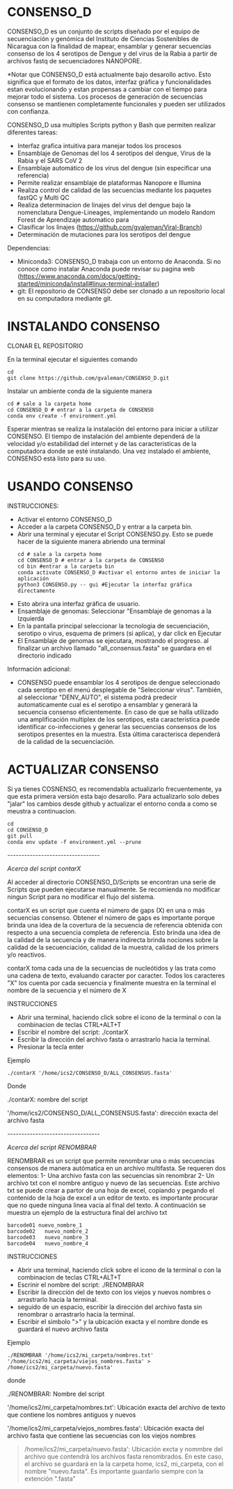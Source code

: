 # CONSENSO_D
CONSENSO_D es un conjunto de scripts diseñado por el equipo de secuenciación y genómica del Instituto de Ciencias Sostenibles de Nicaragua con la finalidad de mapear, ensamblar y generar secuencias consenso de los 4 serotipos de Dengue y del virus de la Rabia a partir de archivos fastq de secuenciadores NANOPORE.

*Notar que CONSENSO_D está actualmente bajo desarollo activo. Esto significa que el formato de los datos, interfaz gráfica y funcionalidades estan evolucionando y estan propensas a cambiar con el tiempo para mejorar todo el sistema. Los procesos de generación de secuencias consenso se mantienen completamente funcionales y pueden ser utilizados con confianza.

CONSENSO_D usa multiples Scripts python y Bash que permiten realizar diferentes tareas:

  - Interfaz grafica intuitiva para manejar todos los procesos
  - Ensamblaje de Genomas del los 4 serotipos del dengue, Virus de la Rabia y el SARS CoV 2
  - Ensamblaje automático de los virus del dengue (sin especificar una referencia)
  - Permite realizar ensamblaje de plataformas Nanopore e Illumina
  - Realiza control de calidad de las secuencias mediante los paquetes fastQC y Multi QC
  - Realiza determinacion de linajes del virus del dengue bajo la nomenclatura Dengue-Lineages, implementando un modelo Random Forest de Aprendizaje automatico para
  - Clasificar los linajes (https://github.com/gvaleman/Viral-Branch)
  - Determinación de mutaciones para los serotipos del dengue

Dependencias:
  - Miniconda3: CONSENSO_D trabaja con un entorno de Anaconda. Si no conoce como instalar Anaconda puede revisar su pagina web (https://www.anaconda.com/docs/getting-started/miniconda/install#linux-terminal-installer)
  - git: El repositorio de CONSENSO debe ser clonado a un repositorio local en su computadora mediante git.

# INSTALANDO CONSENSO

  CLONAR EL REPOSITORIO

En la terminal ejecutar el siguientes comando
```
cd
git clone https://github.com/gvaleman/CONSENSO_D.git
```
Instalar un ambiente conda de la siguiente manera 

```
cd # sale a la carpeta home
cd CONSENSO_D # entrar a la carpeta de CONSENSO
conda env create -f environment.yml
```
Esperar mientras se realiza la instalación del entorno para iniciar a utilizar CONSENSO. El tiempo de instalación del ambiente dependerá de la velocidad y/o estabilidad del internet y de las caracteristicas de la computadora donde se esté instalando. 
Una vez instalado el ambiente, CONSENSO está listo para su uso.

# USANDO CONSENSO
INSTRUCCIONES:
- Activar el entorno CONSENSO_D
- Acceder a la carpeta CONSENSO_D y entrar a la carpeta bin.
- Abrir una terminal y ejecutar el Script CONSENSO.py. Esto se puede hacer de la siguiente manera abriendo una terminal
  ```
  cd # sale a la carpeta home
  cd CONSENSO_D # entrar a la carpeta de CONSENSO
  cd bin #entrar a la carpeta bin
  conda activate CONSENSO_D #activar el entorno antes de iniciar la aplicación
  python3 CONSENSO.py -- gui #Ejecutar la interfaz gráfica directamente
  ```
- Esto abrira una interfaz gráfica de usuario.
- Ensamblaje de genomas: Seleccionar "Ensamblaje de genomas a la Izquierda
- En la pantalla principal seleccionar la tecnologia de secuenciación, serotipo o virus, esquema de primers (si aplica), y dar click en Ejecutar
- El Ensamblaje de genomas se ejecutara, mostrando el progreso. al finalizar un archivo llamado "all_consensus.fasta" se guardara en el directorio indicado

Información adicional:
  - CONSENSO puede ensamblar los 4 serotipos de dengue seleccionado cada serotipo en el menú desplegable de "Seleccionar virus". También, al seleccionar "DENV_AUTO", el sistema podrá predecir automaticamente cual es el serotipo a ensamblar y generará la secuencia consenso eficientemente. En caso de que se halla utilizado una amplificación multiplex de los serotipos, esta caracteristica puede identificar co-infecciones y generar las secuencias consensos de los serotipos presentes en la muestra. Esta última caracterisca dependerá de la calidad de la secuenciación.

# ACTUALIZAR CONSENSO
Si ya tienes COSNENSO, es recomendabla actualizarlo frecuentemente, ya que esta primera versión esta bajo desarollo.
Para actualizarlo solo debes "jalar" los cambios desde github y actualizar el entorno conda a como se meustra a continuacion.
 ```
 cd
 cd CONSENSO_D
 git pull
 conda env update -f environment.yml --prune
 ```
*---------------------------------* 


*Acerca del script contarX*

Al acceder al directorio CONSENSO_D/Scripts se encontran una serie de Scripts que pueden ejecutarse manualmente. Se recomienda no modificar ningun Script para no modificar el flujo del sistema.

contarX es un script que cuenta el número de gaps (X) en una o más secuencias consenso.
Obtener el número de gaps es importante porque brinda una idea de la covertura de la secuencia de referencia obtenida con respecto a una secuencia completa de referencia. Esto brinda una idea de la calidad de la secuencia y de manera indirecta brinda nociones sobre la calidad de la secuenciación, calidad de la muestra, calidad de los primers y/o reactivos.

contarX toma cada una de la secuencias de nucleótidos y las trata como una cadena de texto, evaluando caracter por caracter. Todos los caracteres "X" los cuenta por cada secuencia y finalmente muestra en la terminal el nombre de la secuencia y el número de X

INSTRUCCIONES
- Abrir una terminal, haciendo click sobre el icono de la terminal o con la combinacion de teclas CTRL+ALT+T
- Escribir el nombre del script: ./contarX
- Escribir la dirección del archivo fasta o arrastrarlo hacia la terminal.
- Presionar la tecla enter

Ejemplo
```
./contarX '/home/ics2/CONSENSO_D/ALL_CONSENSUS.fasta'
```
      
 Donde
 
   ./contarX: nombre del script
   
   '/home/ics2/CONSENSO_D/ALL_CONSENSUS.fasta': dirección exacta del archivo fasta 
   
   
   *---------------------------------* 


*Acerca del script RENOMBRAR*

RENOMBRAR es un script que permite renombrar una o más secuencias consensos de manera autómatica en un archivo multifasta.
Se requeren dos elementos:
 1- Una archivo fasta con las secuencias sin renombrar
 2- Un archivo txt con el nombre antiguo y nuevo de las secuencias. Este archivo txt se puede crear a partor de una hoja de excel, copiando y pegando el contenido de la hoja de excel a un editor de texto. es importante procurar que no quede ninguna linea vacia al final del texto. A continuación se muestra un ejemplo de la estructura final del archivo txt
 ```
barcode01 nuevo_nombre_1
barcode02	nuevo_nombre_2
barcode03	nuevo_nombre_3
barcode04	nuevo_nombre_4
```

INSTRUCCIONES
- Abrir una terminal, haciendo click sobre el icono de la terminal o con la combinacion de teclas CTRL+ALT+T
- Escrinir el nombre del script: ./RENOMBRAR
- Escribir la dirección del de texto con los viejos y nuevos nombres o arrastrarlo hacia la terminal.
- seguido de un espacio, escribir la dirección del archivo fasta sin renombrar o arrastrarlo hacia la terminal.
- Escribir el simbolo ">" y la ubicación exacta y el nombre donde es guardará el nuevo archivo fasta

Ejemplo
```
./RENOMBRAR '/home/ics2/mi_carpeta/nombres.txt'  '/home/ics2/mi_carpeta/viejos_nombres.fasta' > /home/ics2/mi_carpeta/nuevo.fasta'
```

  donde
  
 ./RENOMBRAR: Nombre del script
 
 '/home/ics2/mi_carpeta/nombres.txt': Ubicación exacta del archivo de texto que contiene los nombres antiguos y nuevos
 
 '/home/ics2/mi_carpeta/viejos_nombres.fasta': Ubicación exacta del archivo fasta que contiene las secuencias con los viejos nombres
 
  > /home/ics2/mi_carpeta/nuevo.fasta': Ubicación excta y nommbre del archivo que contendrá los archivos fasta renombrados. En este caso, el archivo se guardará en la la carpeta home, ics2, mi_carpeta, con el nombre "nuevo.fasta". Es importante guardarlo siempre con la extención ".fasta"
 
